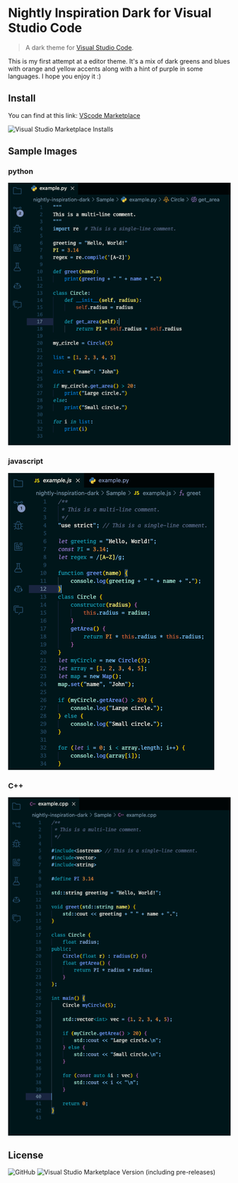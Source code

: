 # Nightly Inspiration Dark for Visual Studio Code
> A dark theme for [Visual Studio Code](http://code.visualstudio.com).

This is my first attempt at a editor theme. It's a mix of dark greens and blues with orange and yellow accents along with a hint of purple in some languages. I hope you enjoy it :)
## Install
You can find at this link: [VScode Marketplace](https://marketplace.visualstudio.com/items?itemName=GGRusty.nightly-inspiration-dark)

![Visual Studio Marketplace Installs](https://img.shields.io/visual-studio-marketplace/i/GGRusty.nightly-inspiration-dark?style=Flat&label=Installs&labelColor=%23264E6D&color=%23007a7a)





## Sample Images
### python
![Screenshot](https://raw.githubusercontent.com/GGRusty/nightly-inspiration-dark-theme/main/Sample/sample_py.png)
### javascript
![Screenshot](https://raw.githubusercontent.com/GGRusty/nightly-inspiration-dark-theme/main/Sample/sample_js.png)
### C++
![Screenshot](https://raw.githubusercontent.com/GGRusty/nightly-inspiration-dark-theme/main/Sample/sample_cpp.png)

## License

![GitHub](https://img.shields.io/github/license/GGRusty/nightly-inspiration-dark-theme?style=Flat&label=License&labelColor=%23264E6D&color=%23007a7a)
![Visual Studio Marketplace Version (including pre-releases)](https://img.shields.io/visual-studio-marketplace/v/GGRusty.nightly-inspiration-dark?style=Flat&label=Version&labelColor=%23264E6D&color=%23007a7a)

